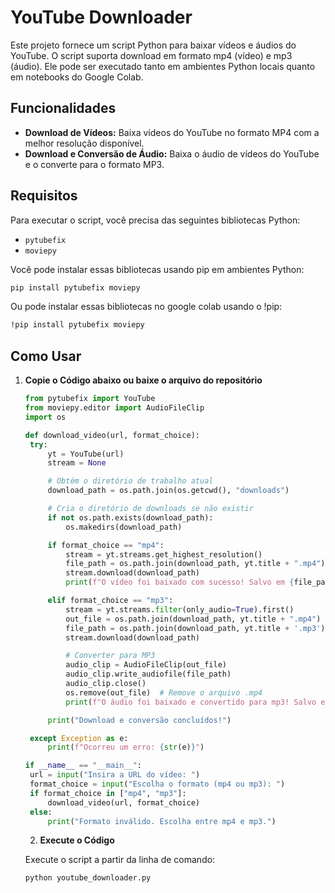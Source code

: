 # YouTube Downloader
Este projeto fornece um script Python para baixar vídeos e áudios do YouTube. O script suporta download em formato mp4 (vídeo) e mp3 (áudio). Ele pode ser executado tanto em ambientes Python locais quanto em notebooks do Google Colab.

## Funcionalidades

- **Download de Vídeos:** Baixa vídeos do YouTube no formato MP4 com a melhor resolução disponível.
- **Download e Conversão de Áudio:** Baixa o áudio de vídeos do YouTube e o converte para o formato MP3.

## Requisitos

Para executar o script, você precisa das seguintes bibliotecas Python:

- `pytubefix`
- `moviepy`

Você pode instalar essas bibliotecas usando pip em ambientes Python:

```bash
pip install pytubefix moviepy
```
Ou pode instalar essas bibliotecas no google colab usando o !pip:

```bash
!pip install pytubefix moviepy
```

## Como Usar

1. **Copie o Código abaixo ou baixe o arquivo do repositório**

   ```python
   from pytubefix import YouTube
   from moviepy.editor import AudioFileClip
   import os

   def download_video(url, format_choice):
    try:
        yt = YouTube(url)
        stream = None

        # Obtém o diretório de trabalho atual
        download_path = os.path.join(os.getcwd(), "downloads")

        # Cria o diretório de downloads se não existir
        if not os.path.exists(download_path):
            os.makedirs(download_path)

        if format_choice == "mp4":
            stream = yt.streams.get_highest_resolution()
            file_path = os.path.join(download_path, yt.title + ".mp4")
            stream.download(download_path)
            print(f"O vídeo foi baixado com sucesso! Salvo em {file_path}")

        elif format_choice == "mp3":
            stream = yt.streams.filter(only_audio=True).first()
            out_file = os.path.join(download_path, yt.title + ".mp4")
            file_path = os.path.join(download_path, yt.title + '.mp3')
            stream.download(download_path)

            # Converter para MP3
            audio_clip = AudioFileClip(out_file)
            audio_clip.write_audiofile(file_path)
            audio_clip.close()
            os.remove(out_file)  # Remove o arquivo .mp4
            print(f"O áudio foi baixado e convertido para mp3! Salvo em {file_path}")

        print("Download e conversão concluídos!")

    except Exception as e:
        print(f"Ocorreu um erro: {str(e)}")

   if __name__ == "__main__":
    url = input("Insira a URL do vídeo: ")
    format_choice = input("Escolha o formato (mp4 ou mp3): ")
    if format_choice in ["mp4", "mp3"]:
        download_video(url, format_choice)
    else:
        print("Formato inválido. Escolha entre mp4 e mp3.")
   ```

   2. **Execute o Código**

   Execute o script a partir da linha de comando:

   ```bash
   python youtube_downloader.py
   ```
      
